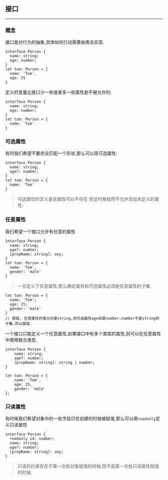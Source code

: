 ## 接口
---

### 概念
接口是对行为的抽象,具体如何行动需要由类去实现.

```
interface Person {
  name: string;
  age: number;
}
let tom: Person = {
  name: 'Tom',
  age: 25
}
```
定义的变量比接口少一些或者多一些属性是不被允许的:

```
interface Person {
  name: string;
  age: number;
}
let tom: Person = {
  name: 'Tom'
}

```
### 可选属性

有时我们希望不要完全匹配一个形状,那么可以用可选属性:

```
interface Person {
  name: string;
  age?: number;
}
let tom: Person = {
  name: 'Tom'
}

```
> 可选属性的含义是该属性可以不存在
> 但这时候依然不允许添加未定义的属性.

### 任意属性

我们希望一个接口允许有任意的属性
```
interface Person {
  name: string;
  age?: number;
  [propName: string]: any;
}
let tom: Person = {
  name: 'Tom',
  gender: 'male'
}
```

> 一旦定义了任意属性,那么确定属性和可选属性必须是任意属性的子集.

```
let tom: Person = {
  name: 'Tom';
  age: 25;
  gender: 'male'
}
// 报错, 任意属性的值允许是string,但可选属性age却是number,number不是string的子集,所以报错.

```

一个接口只能定义一个任意属性,如果接口中有多个类型的属性,则可以在任意属性中使用联合类型.

```
interface Person {
    name: string;
    age?: number;
    [propName: string]: string | number;
}

let tom: Person = {
    name: 'Tom',
    age: 25,
    gender: 'male'
};

```

### 只读属性

有时候我们希望对象中的一些字段只在创建的时候被赋值,那么可以用`readonly`定义只读属性

```
interface Person {
  readonly id: number;
  name: string;
  age?: number;
  [propName: string]: any;
}
```

> 只读的约束存在于第一次给对象赋值的时候,而不是第一次给只读属性赋值的时候.





